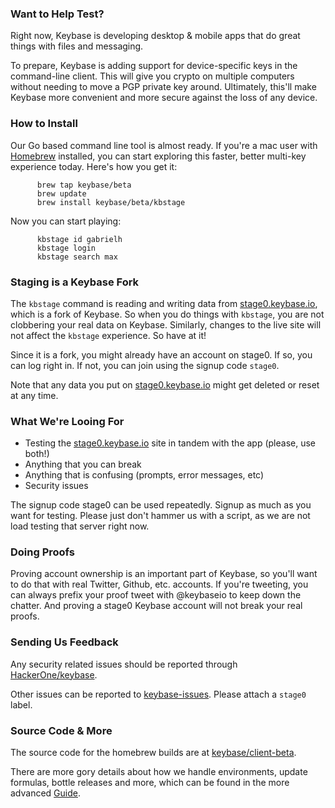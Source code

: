 ### Want to Help Test?

Right now, Keybase is developing desktop & mobile apps that do great things with files and messaging.

To prepare, Keybase is adding support for device-specific keys in the command-line client. This will give you crypto on multiple computers without needing to move a PGP private key around. Ultimately, this'll make Keybase more convenient and more secure against the loss of any device.

### How to Install

Our Go based command line tool is almost ready. If you're a mac user with [Homebrew](http://brew.sh/) installed, you can start exploring this faster, better multi-key experience today. Here's how you get it:

          brew tap keybase/beta
          brew update
          brew install keybase/beta/kbstage

Now you can start playing:

          kbstage id gabrielh
          kbstage login
          kbstage search max

### Staging is a Keybase Fork

The `kbstage` command is reading and writing data from [stage0.keybase.io](https://stage0.keybase.io), which is a fork of Keybase. So when you do things with `kbstage`, you are not clobbering your real data on Keybase. Similarly, changes to the live site will not affect the `kbstage` experience. So have at it!

Since it is a fork, you might already have an account on stage0. If so, you can log right in. If not, you can join using the signup code `stage0`.

Note that any data you put on [stage0.keybase.io](https://stage0.keybase.io) might get deleted or reset at any time.

### What We're Looing For

- Testing the [stage0.keybase.io](https://stage0.keybase.io) site in tandem with the app (please, use both!)
- Anything that you can break
- Anything that is confusing (prompts, error messages, etc)
- Security issues

The signup code stage0 can be used repeatedly. Signup as much as you want for testing. Please just don't hammer us with a script, as we are not load testing that server right now.

### Doing Proofs

Proving account ownership is an important part of Keybase, so you'll want to do that with real Twitter, Github, etc. accounts. If you're tweeting, you can always prefix your proof tweet with @keybaseio to keep down the chatter. And proving a stage0 Keybase account will not break your real proofs.

### Sending Us Feedback

Any security related issues should be reported through [HackerOne/keybase](https://hackerone.com/keybase/).

Other issues can be reported to [keybase-issues](https://github.com/keybase/keybase-issues/issues). Please attach a `stage0` label.

### Source Code & More

The source code for the homebrew builds are at [keybase/client-beta](https://github.com/keybase/client-beta).

There are more gory details about how we handle environments, update formulas, bottle releases and more, which can be found in the more advanced [Guide](https://github.com/keybase/homebrew-beta/blob/master/GUIDE.md).
